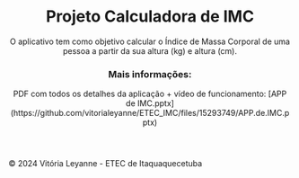 <!DOCTYPE html>
<html lang="pt-br">
  <head>
      <meta charset="UTF-8">
      <meta name="viewport" content="width=device-width, initial-scale=1.0">
  </head>
  <body>
      <header>
          <h1>Projeto Calculadora de IMC</h1>
          <p>O aplicativo tem como objetivo calcular o Índice de Massa Corporal de uma pessoa a partir da sua altura (kg) e altura (cm).</p>
          <h3>Mais informações:</h3>
          <p> PDF com todos os detalhes da aplicação + vídeo de funcionamento: [APP de IMC.pptx] (https://github.com/vitorialeyanne/ETEC_IMC/files/15293749/APP.de.IMC.pptx)</p>
      </header>
      <footer>
          <p>© 2024 Vitória Leyanne - ETEC de Itaquaquecetuba</p>
      </footer>
  </body>
</html>

